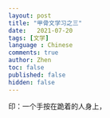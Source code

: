 ```yaml
---
layout: post
title: "甲骨文学习之三"
date:   2021-07-20
tags: [文学]
language : Chinese
comments: true
author: Zhen
toc: false
published: false
hidden: false
---
```


印：一个手按在跪着的人身上，
<!--stackedit_data:
eyJoaXN0b3J5IjpbLTE0OTYwMzAyNDhdfQ==
-->